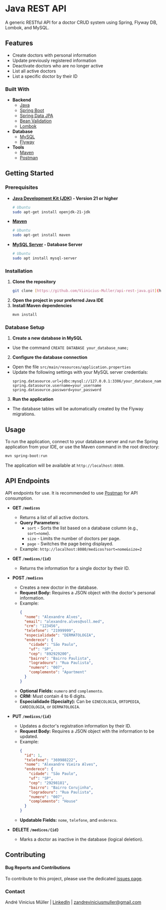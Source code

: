 # Java REST API

A generic RESTful API for a doctor CRUD system using Spring, Flyway DB, Lombok, and MySQL.

## Features

- Create doctors with personal information
- Update previously registered information
- Deactivate doctors who are no longer active
- List all active doctors
- List a specific doctor by their ID

### Built With

- **Backend**
  - [Java](https://www.java.com/en/)
  - [Spring Boot](https://spring.io/projects/spring-boot)
  - [Spring Data JPA](https://spring.io/projects/spring-data-jpa)
  - [Bean Validation](https://beanvalidation.org/)
  - [Lombok](https://projectlombok.org/)
- **Database**
  - [MySQL](https://www.mysql.com/)
  - [Flyway](https://www.red-gate.com/products/flyway/community/)
- **Tools**
  - [Maven](https://maven.apache.org/)
  - [Postman](https://www.postman.com/)

## Getting Started

### Prerequisites

- **[Java Development Kit (JDK)](https://www.oracle.com/java/technologies/downloads/#java21) - Version 21 or higher**
    ```bash
    # Ubuntu
    sudo apt-get install openjdk-21-jdk
    ```
- **[Maven](https://maven.apache.org/download.cgi)**
    ```bash
    # Ubuntu
    sudo apt-get install maven
    ```
- **[MySQL Server](https://dev.mysql.com/downloads/installer/) - Database Server**
    ```bash
    # Ubuntu
    sudo apt install mysql-server
    ```

### Installation

1. **Clone the repository**
    ```bash
    git clone [https://github.com/Viinicius-Muller/api-rest-java.git](https://github.com/Viinicius-Muller/api-rest-java.git)
    ```
2. **Open the project in your preferred Java IDE**
3. **Install Maven dependencies**
    ```bash
    mvn install
    ```

### Database Setup

1. **Create a new database in MySQL**
  - Use the command `CREATE DATABASE your_database_name;`
2. **Configure the database connection**
  - Open the file `src/main/resources/application.properties`
  - Update the following settings with your MySQL server credentials:
      ```properties
      spring.datasource.url=jdbc:mysql://127.0.0.1:3306/your_database_name
      spring.datasource.username=your_username
      spring.datasource.password=your_password
      ```
3. **Run the application**
  - The database tables will be automatically created by the Flyway migrations.

## Usage

To run the application, connect to your database server and run the Spring application from your IDE, or use the Maven command in the root directory:
```bash
mvn spring-boot:run
```

The application will be available at `http://localhost:8080`.

## API Endpoints

API endpoints for use. It is recommended to use [Postman](https://www.postman.com/) for API consumption.

- **GET `/medicos`**
  - Returns a list of all active doctors.
  - **Query Parameters:**
    - `sort` - Sorts the list based on a database column (e.g., `sort=nome`).
    - `size` - Limits the number of doctors per page.
    - `page` - Switches the page being displayed.
  - Example: `http://localhost:8080/medicos?sort=nome&size=2`

- **GET `/medicos/{id}`**
  - Returns the information for a single doctor by their ID.

- **POST `/medicos`**
  - Creates a new doctor in the database.
  - **Request Body:** Requires a JSON object with the doctor's personal information.
  - Example:
    ```json
    {
      "nome": "Alexandre Alves",
      "email": "alexandre.alves@voll.med",
      "crm": "123456",
      "telefone": "21999999",
      "especialidade": "DERMATOLOGIA",
      "endereco": {
        "cidade": "São Paulo",
        "uf": "SP",
        "cep": "892929200",
        "bairro": "Bairro Paulista",
        "logradouro": "Rua Paulista",
        "numero": "007",
        "complemento": "Apartment"
      }
    }
    ```
  - **Optional Fields:** `numero` and `complemento`.
  - **CRM:** Must contain 4 to 6 digits.
  - **Especialidade (Specialty):** Can be `GINECOLOGIA`, `ORTOPEDIA`, `CARDIOLOGIA`, or `DERMATOLOGIA`.

- **PUT `/medicos/{id}`**
  - Updates a doctor's registration information by their ID.
  - **Request Body:** Requires a JSON object with the information to be updated.
  - Example:
    ```json
    {
      "id": 1,
      "telefone": "369988222",
      "nome": "Alexandre Vieira Alves",
      "endereco": {
        "cidade": "São Paulo",
        "uf": "SP",
        "cep": "29298181",
        "bairro": "Bairro Corujinha",
        "logradouro": "Rua Paulista",
        "numero": "007",
        "complemento": "House"
      }
    }
    ```
  - **Updatable Fields:** `nome`, `telefone`, and `endereco`.

- **DELETE `/medicos/{id}`**
  - Marks a doctor as inactive in the database (logical deletion).

## Contributing

#### Bug Reports and Contributions
To contribute to this project, please use the dedicated [issues page](https://github.com/Viinicius-Muller/api-rest-java/issues).

### Contact

André Vinicius Müller | [LinkedIn](https://www.linkedin.com/in/andr%C3%A9-vinicius-muller-432b17327) | zandreviniciusmuller@gmail.com
